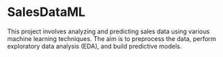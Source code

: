 # SalesDataML
 This project involves analyzing and predicting sales data using various machine learning techniques. The aim is to preprocess the data, perform exploratory data analysis (EDA), and build predictive models.
